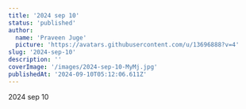 ```yaml
---
title: '2024 sep 10'
status: 'published'
author:
  name: 'Praveen Juge'
  picture: 'https://avatars.githubusercontent.com/u/13696888?v=4'
slug: '2024-sep-10'
description: ''
coverImage: '/images/2024-sep-10-MyMj.jpg'
publishedAt: '2024-09-10T05:12:06.611Z'
---
```


2024 sep 10